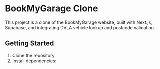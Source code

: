 # BookMyGarage Clone

This project is a clone of the BookMyGarage website, built with Next.js, Supabase, and integrating DVLA vehicle lookup and postcode validation.

## Getting Started

1. Clone the repository
2. Install dependencies:

